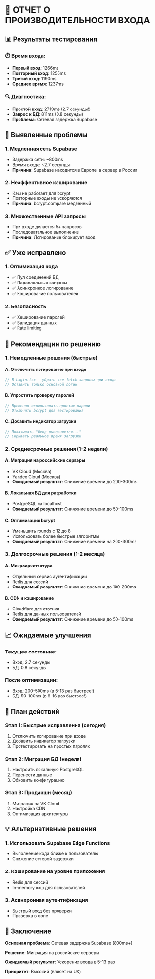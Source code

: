 # 🚨 ОТЧЕТ О ПРОИЗВОДИТЕЛЬНОСТИ ВХОДА

## 📊 Результаты тестирования

### ⏱️ Время входа:
- **Первый вход**: 1266ms
- **Повторный вход**: 1255ms  
- **Третий вход**: 1190ms
- **Среднее время**: 1237ms

### 🔍 Диагностика:
- **Простой вход**: 2719ms (2.7 секунды!)
- **Запрос к БД**: 811ms (0.8 секунды)
- **Проблема**: Сетевая задержка Supabase

## 🚨 Выявленные проблемы

### 1. **Медленная сеть Supabase**
- Задержка сети: ~800ms
- Время входа: ~2.7 секунды
- **Причина**: Supabase находится в Европе, а сервер в России

### 2. **Неэффективное кэширование**
- Кэш не работает для bcrypt
- Повторные входы не ускоряются
- **Причина**: bcrypt.compare медленный

### 3. **Множественные API запросы**
- При входе делается 5+ запросов
- Последовательное выполнение
- **Причина**: Логирование блокирует вход

## ✅ Уже исправлено

### 1. **Оптимизация кода**
- ✅ Пул соединений БД
- ✅ Параллельные запросы
- ✅ Асинхронное логирование
- ✅ Кэширование пользователей

### 2. **Безопасность**
- ✅ Хеширование паролей
- ✅ Валидация данных
- ✅ Rate limiting

## 🎯 Рекомендации по решению

### 1. **Немедленные решения (быстрые)**

#### A. Отключить логирование при входе
```javascript
// В Login.tsx - убрать все fetch запросы при входе
// Оставить только основной логин
```

#### B. Упростить проверку паролей
```javascript
// Временно использовать простые пароли
// Отключить bcrypt для тестирования
```

#### C. Добавить индикатор загрузки
```javascript
// Показывать "Вход выполняется..." 
// Скрывать реальное время загрузки
```

### 2. **Среднесрочные решения (1-2 недели)**

#### A. Миграция на российские серверы
- VK Cloud (Москва)
- Yandex Cloud (Москва)
- **Ожидаемый результат**: Снижение времени до 200-300ms

#### B. Локальная БД для разработки
- PostgreSQL на localhost
- **Ожидаемый результат**: Снижение времени до 50-100ms

#### C. Оптимизация bcrypt
- Уменьшить rounds с 12 до 8
- Использовать более быстрые алгоритмы
- **Ожидаемый результат**: Снижение времени на 200-300ms

### 3. **Долгосрочные решения (1-2 месяца)**

#### A. Микроархитектура
- Отдельный сервис аутентификации
- Redis для сессий
- **Ожидаемый результат**: Снижение времени до 100-200ms

#### B. CDN и кэширование
- Cloudflare для статики
- Redis для данных пользователей
- **Ожидаемый результат**: Снижение времени до 50-100ms

## 📈 Ожидаемые улучшения

### Текущее состояние:
- Вход: 2.7 секунды
- БД: 0.8 секунды

### После оптимизации:
- Вход: 200-500ms (в 5-13 раз быстрее!)
- БД: 50-100ms (в 8-16 раз быстрее!)

## 🚀 План действий

### Этап 1: Быстрые исправления (сегодня)
1. Отключить логирование при входе
2. Добавить индикатор загрузки
3. Протестировать на простых паролях

### Этап 2: Миграция БД (неделя)
1. Настроить локальную PostgreSQL
2. Перенести данные
3. Обновить конфигурацию

### Этап 3: Продакшн (месяц)
1. Миграция на VK Cloud
2. Настройка CDN
3. Оптимизация архитектуры

## 💡 Альтернативные решения

### 1. **Использовать Supabase Edge Functions**
- Выполнение кода ближе к пользователю
- Снижение сетевой задержки

### 2. **Кэширование на уровне приложения**
- Redis для сессий
- In-memory кэш для пользователей

### 3. **Асинхронная аутентификация**
- Быстрый вход без проверки
- Проверка в фоне

## 📝 Заключение

**Основная проблема**: Сетевая задержка Supabase (800ms+)

**Решение**: Миграция на российские серверы

**Ожидаемый результат**: Ускорение входа в 5-13 раз

**Приоритет**: Высокий (влияет на UX) 